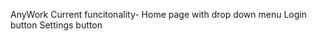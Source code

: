 AnyWork
Current funcitonality- 
      Home page with drop down menu 
      Login button 
      Settings button 
